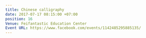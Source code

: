 ```yaml
---
title: Chinese calligraphy
date: 2017-07-17 08:15:00 +07:00
position: 16
Venue: Feifantastic Education Center
Event URL: https://www.facebook.com/events/1142485295885135/
---
```


